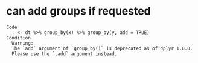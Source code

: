 # can add groups if requested

    Code
      . <- dt %>% group_by(x) %>% group_by(y, add = TRUE)
    Condition
      Warning:
      The `add` argument of `group_by()` is deprecated as of dplyr 1.0.0.
      Please use the `.add` argument instead.

